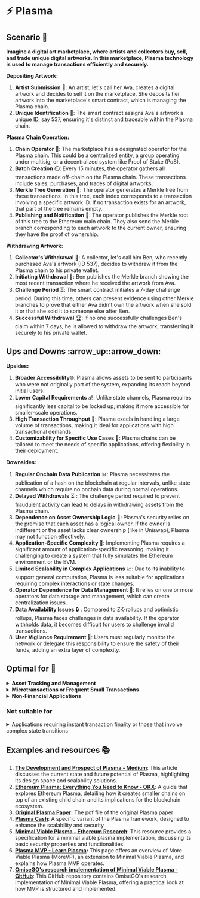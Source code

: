 # ⚡ Plasma

## Scenario 🌟

**Imagine a digital art marketplace, where artists and collectors buy, sell, and trade unique digital artworks. In this marketplace, Plasma technology is used to manage transactions efficiently and securely.**

**Depositing Artwork:**

1. **Artist Submission** 🎨: An artist, let's call her Ava, creates a digital artwork and decides to sell it on the marketplace. She deposits her artwork into the marketplace's smart contract, which is managing the Plasma chain.
2. **Unique Identification** 🔢: The smart contract assigns Ava's artwork a unique ID, say 537, ensuring it's distinct and traceable within the Plasma chain.

**Plasma Chain Operation:**

1. **Chain Operator** 🔗: The marketplace has a designated operator for the Plasma chain. This could be a centralized entity, a group operating under multisig, or a decentralized system like Proof of Stake (PoS).
2. **Batch Creation** ⏲️: Every 15 minutes, the operator gathers all transactions made off-chain on the Plasma chain. These transactions include sales, purchases, and trades of digital artworks.
3. **Merkle Tree Generation** 🌳: The operator generates a Merkle tree from these transactions. In this tree, each index corresponds to a transaction involving a specific artwork ID. If no transaction exists for an artwork, that part of the tree remains empty.
4. **Publishing and Notification** 📢: The operator publishes the Merkle root of this tree to the Ethereum main chain. They also send the Merkle branch corresponding to each artwork to the current owner, ensuring they have the proof of ownership.

**Withdrawing Artwork:**

1. **Collector's Withdrawal** 💼: A collector, let's call him Ben, who recently purchased Ava's artwork (ID 537), decides to withdraw it from the Plasma chain to his private wallet.
2. **Initiating Withdrawal** 🚀: Ben publishes the Merkle branch showing the most recent transaction where he received the artwork from Ava.
3. **Challenge Period** ⏳: The smart contract initiates a 7-day challenge period. During this time, others can present evidence using other Merkle branches to prove that either Ava didn't own the artwork when she sold it or that she sold it to someone else after Ben.
4. **Successful Withdrawal** 🏆: If no one successfully challenges Ben's claim within 7 days, he is allowed to withdraw the artwork, transferring it securely to his private wallet.

## Ups and Downs :arrow\_up::arrow\_down:

**Upsides:**

1. **Broader Accessibility**🌐: Plasma allows assets to be sent to participants who were not originally part of the system, expanding its reach beyond initial users.
2. **Lower Capital Requirements** 💰: Unlike state channels, Plasma requires significantly less capital to be locked up, making it more accessible for smaller-scale operations.
3. **High Transaction Throughput** 🚀: Plasma excels in handling a large volume of transactions, making it ideal for applications with high transactional demands.
4. **Customizability for Specific Use Cases** 🔧: Plasma chains can be tailored to meet the needs of specific applications, offering flexibility in their deployment.

**Downsides:**

1. **Regular Onchain Data Publication** 📊: Plasma necessitates the publication of a hash on the blockchain at regular intervals, unlike state channels which require no onchain data during normal operations.
2. **Delayed Withdrawals** ⏳ : The challenge period required to prevent fraudulent activity can lead to delays in withdrawing assets from the Plasma chain.
3. **Dependence on Asset Ownership Logic** 🔑: Plasma's security relies on the premise that each asset has a logical owner. If the owner is indifferent or the asset lacks clear ownership (like in Uniswap), Plasma may not function effectively.
4. **Application-Specific Complexity** 🧩: Implementing Plasma requires a significant amount of application-specific reasoning, making it challenging to create a system that fully simulates the Ethereum environment or the EVM.
5. **Limited Scalability in Complex Applications** 📈: Due to its inability to support general computation, Plasma is less suitable for applications requiring complex interactions or state changes.
6. **Operator Dependence for Data Management** 👥: It relies on one or more operators for data storage and management, which can create centralization issues.
7. **Data Availability Issues** 🔒 : Compared to ZK-rollups and optimistic rollups, Plasma faces challenges in data availability. If the operator withholds data, it becomes difficult for users to challenge invalid transactions.
8. **User Vigilance Requirement** 👀: Users must regularly monitor the network or delegate this responsibility to ensure the safety of their funds, adding an extra layer of complexity.



## Optimal for 🎯

<details>

<summary><strong>Asset Tracking and Management</strong></summary>

Applications that require tracking and managing assets can benefit from Plasma chains. Each asset can be assigned a unique ID and tracked efficiently, making Plasma suitable for digital marketplaces, supply chain management, and tokenized asset platforms.

</details>

<details>

<summary><strong>Microtransactions or Frequent Small Transactions</strong></summary>

Plasma is ideal for applications involving frequent, small-value transactions. This could include gaming platforms, micropayment systems, or any application where users frequently exchange small amounts of value.

</details>

<details>

<summary><strong>Non-Financial Applications</strong></summary>

Due to its lower capital requirements and ability to handle a diverse range of transactions, Plasma is also suitable for non-financial blockchain applications that still require the benefits of decentralization and security.

</details>

### Not suitable for

<details>

<summary>Applications requiring instant transaction finality or those that involve complex state transitions</summary>



</details>

## Examples and resources 📚

1. [**The Development and Prospect of Plasma - Medium**](https://medium.com/@Web3comVC/the-development-and-prospect-of-plasma-42eed0838a3f): This article discusses the current state and future potential of Plasma, highlighting its design space and scalability solutions.
2. [**Ethereum Plasma: Everything You Need to Know - OKX**](https://www.okx.com/learn/ethereum-plasma-guide): A guide that explores Ethereum Plasma, detailing how it creates smaller chains on top of an existing child chain and its implications for the blockchain ecosystem.
3. [**Original Plasma Paper**](http://plasma.io/plasma-deprecated.pdf)**:** The pdf file of the original Plasma paper
4. [**Plasma Cash**](https://ethresear.ch/t/plasma-cash-plasma-with-much-less-per-user-data-checking/1298): A specific variant of the Plasma framework, designed to enhance the scalability and security
5. [**Minimal Viable Plasma - Ethereum Research**](https://ethresear.ch/t/minimal-viable-plasma/426): This resource provides a specification for a minimal viable plasma implementation, discussing its basic security properties and functionalities.
6. [**Plasma MVP - Learn Plasma**](https://www.learnplasma.org/en/learn/mvp.html)**:** This page offers an overview of More Viable Plasma (MoreVP), an extension to Minimal Viable Plasma, and explains how Plasma MVP operates.
7. [**OmiseGO's research implementation of Minimal Viable Plasma - GitHub**](https://github.com/omgnetwork/plasma-mvp): This GitHub repository contains OmiseGO's research implementation of Minimal Viable Plasma, offering a practical look at how MVP is structured and implemented.



